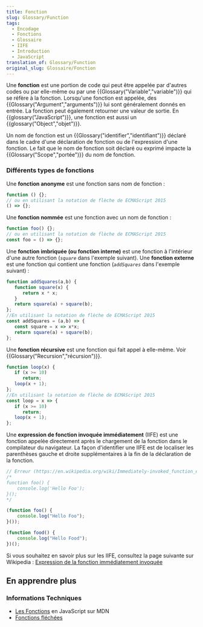 ```yaml
---
title: Fonction
slug: Glossary/Function
tags:
  - Encodage
  - Fonctions
  - Glossaire
  - IIFE
  - Introduction
  - JavaScript
translation_of: Glossary/Function
original_slug: Glossaire/Fonction
---
```

Une **fonction** est une portion de code qui peut être appelée par d'autres codes ou par elle-même ou par une {{Glossary("Variable","variable")}} qui se réfère à la fonction. Lorsqu'une fonction est appelée, des {{Glossary("Argument","arguments")}} lui sont généralement donnés en entrée. La fonction peut également retourner une valeur de sortie. En {{glossary("JavaScript")}}, une fonction est aussi un {{glossary("Object","objet")}}.

Un nom de fonction est un {{Glossary("identifier","identifiant")}} déclaré dans le cadre d'une déclaration de fonction ou de l'expression d'une fonction. Le fait que le nom de fonction soit déclaré ou exprimé impacte la {{Glossary("Scope","portée")}} du nom de fonction.

### Différents types de fonctions

Une **fonction anonyme** est une fonction sans nom de fonction :

```js
function () {};
// ou en utilisant la notation de flèche de ECMAScript 2015
() => {};
```

Une **fonction nommée** est une fonction avec un nom de fonction :

```js
function foo() {};
// ou en utilisant la notation de flèche de ECMAScript 2015
const foo = () => {};
```

Une **fonction imbriquée (ou fonction interne)** est une fonction à l'intérieur d'une autre fonction (_`square`_ dans l'exemple suivant). Une **fonction externe** est une fonction qui contient une fonction (_`addSquares`_ dans l'exemple suivant) :

```js
function addSquares(a,b) {
   function square(x) {
      return x * x;
   }
   return square(a) + square(b);
};
//En utilisant la notation de flèche de ECMAScript 2015
const addSquares = (a,b) => {
   const square = x => x*x;
   return square(a) + square(b);
};
```

Une **fonction récursive** est une fonction qui fait appel à elle-même. Voir {{Glossary("Recursion","récursion")}}.

```js
function loop(x) {
   if (x >= 10)
      return;
   loop(x + 1);
};
//En utilisant la notation de flèche de ECMAScript 2015
const loop = x => {
   if (x >= 10)
      return;
   loop(x + 1);
};
```

Une **expression de fonction invoquée immédiatement** (IIFE) est une fonction appelée directement après le chargement de la fonction dans le compilateur du navigateur. La façon d'identifier une IIFE est de localiser les parenthèses gauche et droite supplémentaires à la fin de la déclaration de la fonction.

```js
// Erreur (https://en.wikipedia.org/wiki/Immediately-invoked_function_expression)
/*
function foo() {
    console.log('Hello Foo');
}();
*/

(function foo() {
    console.log("Hello Foo");
}());

(function food() {
    console.log("Hello Food");
})();
```

Si vous souhaitez en savoir plus sur les IIFE, consultez la page suivante sur Wikipedia : [Expression de la fonction immédiatement invoquée](https://fr.wikipedia.org/wiki/JavaScript#Expressions_de_fonctions_imm%C3%A9diatement_invoqu%C3%A9es)

## En apprendre plus

### Informations Techniques

- [Les Fonctions](/fr/docs/Web/JavaScript/Guide/Fonctions) en JavaScript sur MDN
- [Fonctions fléchées](/fr/docs/Web/JavaScript/Reference/Fonctions/Fonctions_fl%C3%A9ch%C3%A9es)
